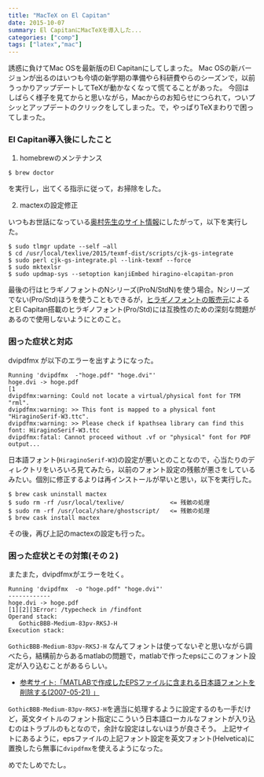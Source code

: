 ```yaml
---
title: "MacTeX on El Capitan"
date: 2015-10-07
summary: El CapitanにMacTeXを導入した...
categories: ["comp"]
tags: ["latex","mac"]
---
```


誘惑に負けてMac OSを最新版のEl Capitanにしてしまった。
Mac OSの新バージョンが出るのはいつも今頃の新学期の準備やら科研費やらのシーズンで，以前うっかりアップデートしてTeXが動かなくなって慌てることがあった。
今回はしばらく様子を見てからと思いながら，Macからのお知らせにつられて，ついプシッとアップデートのクリックをしてしまった。で，やっぱりTeXまわりで困ってしまった。

### El Capitan導入後にしたこと

1. homebrewのメンテナンス
```
$ brew doctor
```
を実行し，出てくる指示に従って，お掃除をした。

2. mactexの設定修正

いつもお世話になっている[奥村先生のサイト情報](https://oku.edu.mie-u.ac.jp/~okumura/texwiki/?TeX%20Live%2FMac#elcapitan)にしたがって，以下を実行した。
```
$ sudo tlmgr update --self —all
$ cd /usr/local/texlive/2015/texmf-dist/scripts/cjk-gs-integrate
$ sudo perl cjk-gs-integrate.pl --link-texmf --force
$ sudo mktexlsr
$ sudo updmap-sys --setoption kanjiEmbed hiragino-elcapitan-pron  
```
最後の行はヒラギノフォントのNシリーズ(ProN/StdN)を使う場合。Nシリーズでない(Pro/Std)ほうを使うこともできるが，[ヒラギノフォントの販売元](http://www.screen.co.jp/ga_product/sento/support/otf_osx_El_Capitan.html)によるとEl Capitan搭載のヒラギノフォント(Pro/Std)には互換性のための深刻な問題があるので使用しないようにとのこと。

### 困った症状と対応

dvipdfmx が以下のエラーを出すようになった。

```
Running 'dvipdfmx  -"hoge.pdf" "hoge.dvi"'
hoge.dvi -> hoge.pdf
[1
dvipdfmx:warning: Could not locate a virtual/physical font for TFM "rml".
dvipdfmx:warning: >> This font is mapped to a physical font "HiraginoSerif-W3.ttc".
dvipdfmx:warning: >> Please check if kpathsea library can find this font: HiraginoSerif-W3.ttc
dvipdfmx:fatal: Cannot proceed without .vf or "physical" font for PDF output...
```
日本語フォント(`HiraginoSerif-W3`)の設定が悪いとのことなので，心当たりのディレクトリをいろいろ見てみたら，以前のフォント設定の残骸が悪さをしているみたい。個別に修正するよりは再インストールが早いと思い，以下を実行した。

```
$ brew cask uninstall mactex
$ sudo rm -rf /usr/local/texlive/             <= 残骸の処理
$ sudo rm -rf /usr/local/share/ghostscript/   <= 残骸の処理
$ brew cask install mactex
```
その後，再び上記のmactexの設定も行った。

### 困った症状とその対策(その２)

またまた，dvipdfmxがエラーを吐く。

```
Running 'dvipdfmx  -o "hoge.pdf" "hoge.dvi"'
------------
hoge.dvi -> hoge.pdf
[1][2][3Error: /typecheck in /findfont
Operand stack:
   GothicBBB-Medium-83pv-RKSJ-H
Execution stack:
```

`GothicBBB-Medium-83pv-RKSJ-H` なんてフォントは使ってないぞと思いながら調べたら，結構前からあるmatlabの問題で，matlabで作ったepsにこのフォント設定が入り込むことがあるらしい。

- [参考サイト:「MATLABで作成したEPSファイルに含まれる日本語フォントを削除する(2007-05-21) 」](http://hinf.ee.utsunomiya-u.ac.jp/~hirata/pukiwiki/?MatlabTips)

`GothicBBB-Medium-83pv-RKSJ-H`を適当に処理するように設定するのも一手だけど，英文タイトルのフォント指定にこういう日本語ローカルなフォントが入り込むのはトラブルのもとなので，余計な設定はしないほうが良さそう。
上記サイトにあるように，epsファイルの上記フォント設定を英文フォント(Helvetica)に置換したら無事に`dvipdfmx`を使えるようになった。

めでたしめでたし。


